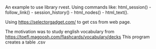 An example to use library rvest.
Using commands like: html_session() -  follow_link() - session_history() - html_nodes() - html_text().

Using https://selectorgadget.com/ to get css from web page.

The motivation was to study english vocabulary from https://toefl.magoosh.com/flashcards/vocabulary/decks
This program creates a table .csv 
